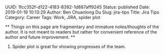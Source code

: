 UUID: 1fcc352f-d122-4183-8392-1d887aff9245
Status: published
Date: 2019-01-19 10:13:29
Author: Ben Chuanlong Du
Slug: jira-tips
Title: Jira Tips
Category: Career
Tags: Work, JIRA, spider plot

**
Things on this page are
fragmentary and immature notes/thoughts of the author.
It is not meant to readers
but rather for convenient reference of the author and future improvement.
**

1. Spider plot is great for showing progresses of the team.
